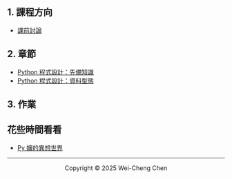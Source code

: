 ## 1. 課程方向

-   [課前討論](./課前討論/課前討論.pdf)

<!-- -   基本 python([類似方向](https://www.books.com.tw/products/0010961496?sloc=main)) -->
<!-- -   資料結構([類似方向](https://www.books.com.tw/products/E050254313?sloc=main)) -->
<!-- -   演算法([類似方向](https://www.books.com.tw/products/0010998927?sloc=main)) -->
<!-- -   機器學習([類似方向](https://www.books.com.tw/products/0011016130?sloc=main)) -->
<!-- -   深度學習([類似方向](https://www.books.com.tw/products/0010901055?sloc=main)) -->

## 2. 章節

-   [Python 程式設計：先備知識](./Python程式設計：先備知識/Python程式設計：先備知識.pdf)
-   [Python 程式設計：資料型態](./Python程式設計：資料型態/Python程式設計：資料型態.pdf)

<!-- -   [先備知識](./先備知識.md) -->
<!-- -   [判斷式](./判斷式.md) -->

## 3. 作業

<!-- -   2025.07.14：文件【[先備知識](./先備知識.md)】、【[判斷式](./判斷式.md)】、a001(講解)、a002(HW)、a003(HW)、a004(HW)、a006(HW) -->

## 花些時間看看

-   [Py 嬸的異想世界](https://www.youtube.com/playlist?list=PLL0pENo5JAxSZu6ez7bvDdKicRC_7spL-)

---

<p align="center">
  Copyright © 2025 Wei-Cheng Chen
</p>
